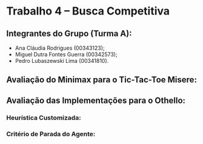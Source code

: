 # Trabalho 4 – Busca Competitiva

## Integrantes do Grupo (Turma A):

- Ana Cláudia Rodrigues (00343123);
- Miguel Dutra Fontes Guerra (00342573);
- Pedro Lubaszewski Lima (00341810).

## Avaliação do Minimax para o Tic-Tac-Toe Misere:

<!-- 
    Colocar aqui um relatório do desempenho da implementação do Minimax para o Tic-Tac-Toe Misere. Além disso, responder:
    (i)   O minimax sempre ganha ou empata jogando contra o randomplayer?
    (ii)  O minimax sempre empata consigo mesmo?
    (iii) O minimax não perde para você quando você usa a sua melhor estratégia?
-->

## Avaliação das Implementações para o Othello:

### Heurística Customizada:

<!--
    Explicar como funciona e como foi elaborada a heurística customizada. Se foi consultada alguma fonte (site, livro, ...),
    referenciar aqui e explicar como que foi utilizado o conteúdo da referência (foi implementado exatamente como a referência,
    foi a inspiração para a implementação, foi uma combinação dessa e mais alguma outra referência, etc.).
-->

### Critério de Parada do Agente:

<!--
    Explicar qual foi o critério de parada do algoritmo minimax para o agente de Othello (profundidade máxima fixa?
    aprofundamento iterativo parado por tempo? Etc...).
-->
